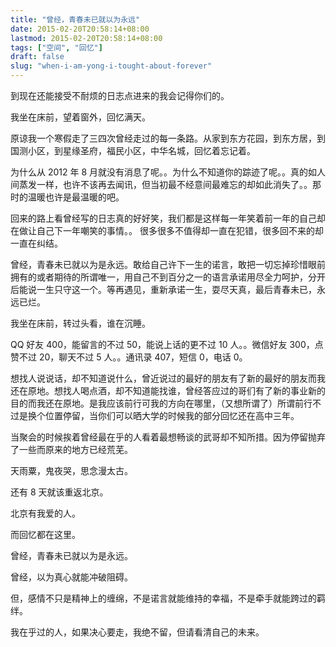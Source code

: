 ```yaml
---
title: "曾经，青春未已就以为永远"
date: 2015-02-20T20:58:14+08:00
lastmod: 2015-02-20T20:58:14+08:00
tags: ["空间", "回忆"]
draft: false
slug: "when-i-am-yong-i-tought-about-forever"
---
```


到现在还能接受不耐烦的日志点进来的我会记得你们的。

我坐在床前，望着窗外，回忆满天。

原谅我一个寒假走了三四次曾经走过的每一条路。从家到东方花园，到东方居，到国测小区，到星缘圣府，福民小区，中华名城，回忆着忘记着。

为什么从 2012 年 8 月就没有消息了呢。。为什么不知道你的踪迹了呢。。真的如人间蒸发一样，也许不该再去闻讯，但当初最不经意间最难忘的却如此消失了。。那时的温暖也许是最温暖的吧。

回来的路上看曾经写的日志真的好好笑，我们都是这样每一年笑着前一年的自己却在做让自己下一年嘲笑的事情。。 很多很多不值得却一直在犯错，很多回不来的却一直在纠结。

曾经，青春未已就以为是永远。敢给自己许下一生的诺言，敢把一切忘掉珍惜眼前拥有的或者期待的所谓唯一，用自己不到百分之一的语言承诺用尽全力呵护，分开后能说一生只守这一个。等再遇见，重新承诺一生，耍尽天真，最后青春未已，永远已烂。

我坐在床前，转过头看，谁在沉睡。

QQ 好友 400，能留言的不过 50，能说上话的更不过 10 人。。微信好友 300，点赞不过 20，聊天不过 5 人。。通讯录 407，短信 0，电话 0。

想找人说说话，却不知道说什么，曾近说过的最好的朋友有了新的最好的朋友而我还在原地。想找人喝点酒，却不知道能找谁，曾经答应过的哥们有了新的事业新的目的而我还在原地。是我应该前行可我的方向在哪里，（又想所谓了）所谓前行不过是换个位置停留，当你们可以晒大学的时候我的部分回忆还在高中三年。

当聚会的时候挨着曾经最在乎的人看着最想畅谈的武哥却不知所措。因为停留抛弃了一些而原来的地方已经荒芜。

天雨粟，鬼夜哭，思念漫太古。

还有 8 天就该重返北京。

北京有我爱的人。

而回忆都在这里。

曾经，青春未已就以为是永远。

曾经，以为真心就能冲破阻碍。

但，感情不只是精神上的缠绵，不是诺言就能维持的幸福，不是牵手就能跨过的羁绊。

我在乎过的人，如果决心要走，我绝不留，但请看清自己的未来。
